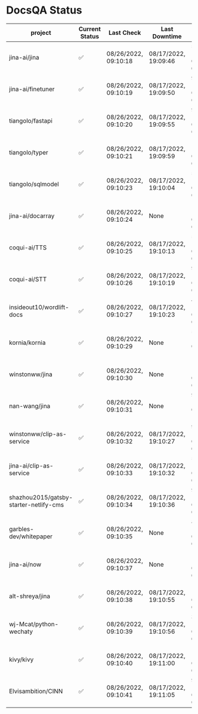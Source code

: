 # DocsQA Status

|               project                |Current Status|     Last Check     |   Last Downtime    |              % Uptime               |
|--------------------------------------|--------------|--------------------|--------------------|-------------------------------------|
|jina-ai/jina                          |✅            |08/26/2022, 09:10:18|08/17/2022, 19:09:46|50.905 (since 08/15/2022, 07:09:42)  |
|jina-ai/finetuner                     |✅            |08/26/2022, 09:10:19|08/17/2022, 19:09:50|979.215 (since 08/15/2022, 07:09:42) |
|tiangolo/fastapi                      |✅            |08/26/2022, 09:10:20|08/17/2022, 19:09:55|979.014 (since 08/15/2022, 07:09:42) |
|tiangolo/typer                        |✅            |08/26/2022, 09:10:21|08/17/2022, 19:09:59|1187.761 (since 08/15/2022, 07:09:42)|
|tiangolo/sqlmodel                     |✅            |08/26/2022, 09:10:23|08/17/2022, 19:10:04|51.091 (since 08/15/2022, 07:09:42)  |
|jina-ai/docarray                      |✅            |08/26/2022, 09:10:24|None                |100.000 (since 08/24/2022, 01:39:12) |
|coqui-ai/TTS                          |✅            |08/26/2022, 09:10:25|08/17/2022, 19:10:13|51.077 (since 08/15/2022, 07:09:42)  |
|coqui-ai/STT                          |✅            |08/26/2022, 09:10:26|08/17/2022, 19:10:19|978.258 (since 08/15/2022, 07:09:42) |
|insideout10/wordlift-docs             |✅            |08/26/2022, 09:10:27|08/17/2022, 19:10:23|493.278 (since 08/15/2022, 07:09:42) |
|kornia/kornia                         |✅            |08/26/2022, 09:10:29|None                |50.955 (since 08/23/2022, 16:11:04)  |
|winstonww/jina                        |✅            |08/26/2022, 09:10:30|None                |100.000 (since 08/26/2022, 06:21:28) |
|nan-wang/jina                         |✅            |08/26/2022, 09:10:31|None                |99.964 (since 08/24/2022, 15:11:24)  |
|winstonww/clip-as-service             |✅            |08/26/2022, 09:10:32|08/17/2022, 19:10:27|977.666 (since 08/15/2022, 07:09:42) |
|jina-ai/clip-as-service               |✅            |08/26/2022, 09:10:33|08/17/2022, 19:10:32|51.221 (since 08/15/2022, 07:09:42)  |
|shazhou2015/gatsby-starter-netlify-cms|✅            |08/26/2022, 09:10:34|08/17/2022, 19:10:36|977.275 (since 08/15/2022, 07:09:42) |
|garbles-dev/whitepaper                |✅            |08/26/2022, 09:10:35|None                |82.107 (since 08/24/2022, 01:39:12)  |
|jina-ai/now                           |✅            |08/26/2022, 09:10:37|None                |100.000 (since 08/24/2022, 01:39:12) |
|alt-shreya/jina                       |✅            |08/26/2022, 09:10:38|08/17/2022, 19:10:55|1177.312 (since 08/15/2022, 07:09:42)|
|wj-Mcat/python-wechaty                |✅            |08/26/2022, 09:10:39|08/17/2022, 19:10:56|36.461 (since 08/15/2022, 07:09:42)  |
|kivy/kivy                             |✅            |08/26/2022, 09:10:40|08/17/2022, 19:11:00|1176.867 (since 08/15/2022, 07:09:42)|
|Elvisambition/CINN                    |✅            |08/26/2022, 09:10:41|08/17/2022, 19:11:05|911.654 (since 08/15/2022, 07:09:42) |
